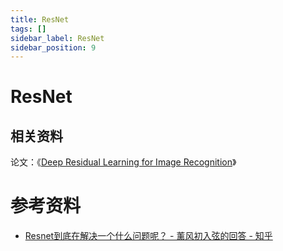 ```yaml
---
title: ResNet
tags: []
sidebar_label: ResNet
sidebar_position: 9
---
```


# ResNet

## 相关资料

论文：《[Deep Residual Learning for Image Recognition](https://arxiv.org/abs/1512.03385)》

# 参考资料

* [Resnet到底在解决一个什么问题呢？ - 薰风初入弦的回答 - 知乎](https://www.zhihu.com/question/64494691/answer/786270699)
